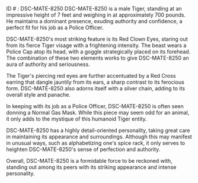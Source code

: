 ID # : DSC-MATE-8250
DSC-MATE-8250 is a male Tiger, standing at an impressive height of 7 feet and weighing in at approximately 700 pounds. He maintains a dominant presence, exuding authority and confidence, a perfect fit for his job as a Police Officer. 

DSC-MATE-8250's most striking feature is its Red Clown Eyes, staring out from its fierce Tiger visage with a frightening intensity. The beast wears a Police Cap atop its head, with a goggle strategically placed on its forehead. The combination of these two elements works to give DSC-MATE-8250 an aura of authority and seriousness. 

The Tiger's piercing red eyes are further accentuated by a Red Cross earring that dangle jauntily from its ears, a sharp contrast to its ferocious form. DSC-MATE-8250 also adorns itself with a silver chain, adding to its overall style and panache. 

In keeping with its job as a Police Officer, DSC-MATE-8250 is often seen donning a Normal Gas Mask. While this piece may seem odd for an animal, it only adds to the mystique of this humanoid Tiger entity. 

DSC-MATE-8250 has a highly detail-oriented personality, taking great care in maintaining its appearance and surroundings. Although this may manifest in unusual ways, such as alphabetizing one's spice rack, it only serves to heighten DSC-MATE-8250's sense of perfection and authority. 

Overall, DSC-MATE-8250 is a formidable force to be reckoned with, standing out among its peers with its striking appearance and intense personality.